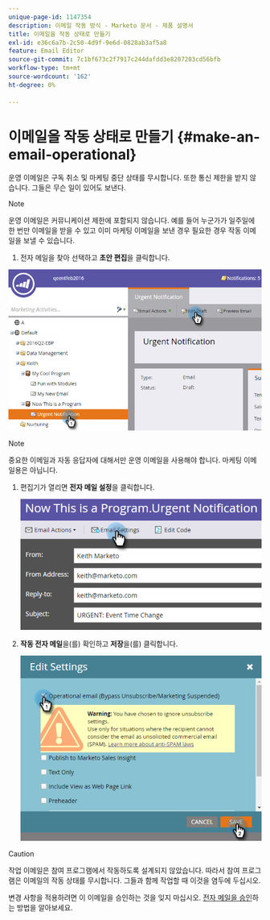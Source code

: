 ```yaml
---
unique-page-id: 1147354
description: 이메일 작동 방식 - Marketo 문서 - 제품 설명서
title: 이메일을 작동 상태로 만들기
exl-id: e36c6a7b-2c50-4d9f-9e6d-0828ab3af5a8
feature: Email Editor
source-git-commit: 7c1bf673c2f7917c244dafdd3e8207203cd56bfb
workflow-type: tm+mt
source-wordcount: '162'
ht-degree: 0%

---
```


# 이메일을 작동 상태로 만들기 {#make-an-email-operational}

운영 이메일은 구독 취소 및 마케팅 중단 상태를 무시합니다. 또한 통신 제한을 받지 않습니다. 그들은 무슨 일이 있어도 보낸다.

>[!NOTE]
>
>운영 이메일은 커뮤니케이션 제한에 포함되지 않습니다. 예를 들어 누군가가 일주일에 한 번만 이메일을 받을 수 있고 이미 마케팅 이메일을 보낸 경우 필요한 경우 작동 이메일을 보낼 수 있습니다.

1. 전자 메일을 찾아 선택하고 **초안 편집**&#x200B;을 클릭합니다.

![](assets/one-1.png)

>[!NOTE]
>
>중요한 이메일과 자동 응답자에 대해서만 운영 이메일을 사용해야 합니다. 마케팅 이메일용은 아닙니다.

1. 편집기가 열리면 **전자 메일 설정**&#x200B;을 클릭합니다.

   ![](assets/two-1.png)

1. **작동 전자 메일**&#x200B;을(를) 확인하고 **저장**&#x200B;을(를) 클릭합니다.

   ![](assets/three.png)

>[!CAUTION]
>
>작업 이메일은 참여 프로그램에서 작동하도록 설계되지 않았습니다. 따라서 참여 프로그램은 이메일의 작동 상태를 무시합니다. 그들과 함께 작업할 때 이것을 염두에 두십시오.

변경 사항을 적용하려면 이 이메일을 승인하는 것을 잊지 마십시오. [전자 메일을 승인](/help/marketo/product-docs/email-marketing/general/creating-an-email/approve-an-email.md)하는 방법을 알아보세요.
